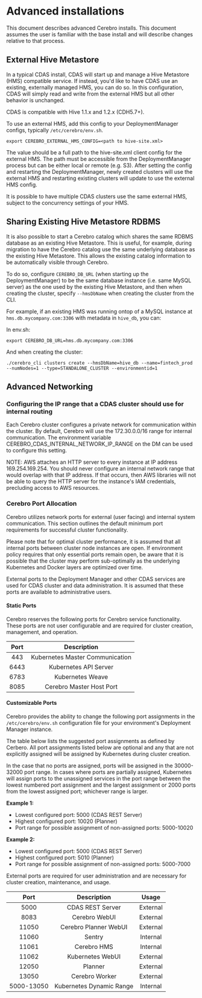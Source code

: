 # Advanced installations

This document describes advanced Cerebro installs. This document assumes the user is
familiar with the base install and will describe changes relative to that process.

## External Hive Metastore

In a typical CDAS install, CDAS will start up and manage a Hive Metastore (HMS)
compatible service. If instead, you'd like to have CDAS use an existing, externally
managed HMS, you can do so. In this configuration, CDAS will simply read and write
from the external HMS but all other behavior is unchanged.

CDAS is compatible with Hive 1.1.x and 1.2.x (CDH5.7+).

To use an external HMS, add this config to your DeploymentManager configs,
typically `/etc/cerebro/env.sh`.

```shell
export CEREBRO_EXTERNAL_HMS_CONFIG=<path to hive-site.xml>
```

The value should be a full path to the hive-site.xml client config for the external HMS.
The path must be accessible from the DeploymentManager process but can be either local
or remote (e.g. S3). After setting the config and restarting the DeploymentManager, newly
created clusters will use the external HMS and restarting existing clusters will update
to use the external HMS config.

It is possible to have multiple CDAS clusters use the same external HMS, subject to the
concurrency settings of your HMS.

## Sharing Existing Hive Metastore RDBMS

It is also possible to start a Cerebro catalog which shares the same RDBMS database as
an existing Hive Metastore. This is useful, for example, during migration to have the
Cerebro catalog use the same underlying database as the existing Hive Metastore. This
allows the existing catalog information to be automatically visible through Cerebro.

To do so, configure `CEREBRO_DB_URL` (when starting up the DeploymentManager) to be
the same database instance (i.e. same MySQL server) as the one used by the existing
Hive Metastore, and then when creating the cluster, specify `--hmsDbName` when creating
the cluster from the CLI.

For example, if an existing HMS was running ontop of a MySQL instance at
`hms.db.mycompany.com:3306` with metadata in `hive_db`, you can:

In env.sh:
```shell
export CEREBRO_DB_URL=hms.db.mycompany.com:3306
```

And when creating the cluster:
```shell
./cerebro_cli clusters create --hmsDbName=hive_db --name=fintech_prod --numNodes=1 --type=STANDALONE_CLUSTER --environmentid=1
```


## Advanced Networking

### Configuring the IP range that a CDAS cluster should use for internal routing

Each Cerebro cluster configures a private network for communication within the cluster.
By default, Cerebro will use the 172.30.0.0/16 range for internal communication.
The environment variable CEREBRO_CDAS_INTERNAL_NETWORK_IP_RANGE on the DM can be
used to configure this setting.

NOTE: AWS attaches an HTTP server to every instance at IP address 169.254.169.254.
You should never configure an internal network range that would overlap with that
IP address. If that occurs, then AWS libraries will not be able to query the HTTP
server for the instance's IAM credentials, precluding access to AWS resources.

### Cerebro Port Allocation ###

Cerebro utilizes network ports for external (user facing) and internal system
communication. This section outlines the default minimum port requirements for
successful cluster functionality.

Please note that for optimal cluster performance, it is assumed that all internal
ports between cluster node instances are open. If environment policy requires that
only essential ports remain open, be aware that it is possible that the cluster
may perform sub-optimally as the underlying Kubernetes and Docker layers are
optimized over time.

External ports to the Deployment Manager and other CDAS services are used for CDAS
cluster and data administration. It is assumed that these ports are available to
administrative users.

#### Static Ports ####

Cerebro reserves the following ports for Cerebro service functionality.
These ports are not user configurable and are required for cluster creation,
management, and operation.

| Port | Description |
|:---:|:---:|
|443|Kubernetes Master Communication|
|6443|Kubernetes API Server|
|6783|Kubernetes Weave|
|8085|Cerebro Master Host Port|

#### Customizable Ports ####

Cerebro provides the ability to change the following port assignments in the
`/etc/cerebro/env.sh` configuration file for your environment's Deployment
Manager instance.

The table below lists the suggested port assignments as defined by Cerbero. All port
assignments listed below are optional and any that are not explicitly assigned will
be assigned by Kubernetes during cluster creation.

In the case that no ports are assigned, ports will be assigned in the 30000-32000 port
range. In cases where ports are partially assigned, Kubernetes will assign ports to the
unassigned services in the port range between the lowest numbered port assignment and
the largest assignment or 2000 ports from the lowest assigned port; whichever range is
larger.

**Example 1:**
* Lowest configured port: 5000 (CDAS REST Server)
* Highest configured port: 10020 (Planner)
* Port range for possible assignment of non-assigned ports: 5000-10020

**Example 2:**
* Lowest configured port: 5000 (CDAS REST Server)
* Highest configured port: 5010 (Planner)
* Port range for possible assignment of non-assigned ports: 5000-7000

External ports are required for user administration and are necessary for cluster
creation, maintenance, and usage.

| Port | Description | Usage |
|:---:|:---:|:---:|
|5000|CDAS REST Server|External|
|8083|Cerebro WebUI|External|
|11050|Cerebro Planner WebUI|External|
|11060|Sentry|Internal|
|11061|Cerebro HMS|Internal|
|11062|Kubernetes WebUI|External|
|12050|Planner|External|
|13050|Cerebro Worker|External|
|5000-13050|Kubernetes Dynamic Range|Internal|